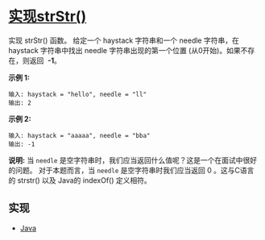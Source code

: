 # [实现strStr()](https://leetcode-cn.com/problems/implement-strstr/description/)

实现 strStr() 函数。
给定一个 haystack 字符串和一个 needle 字符串，在 haystack 字符串中找出 needle 字符串出现的第一个位置 (从0开始)。如果不存在，则返回  **-1**。

**示例 1:**

```
输入: haystack = "hello", needle = "ll"
输出: 2
```

**示例 2:**

```
输入: haystack = "aaaaa", needle = "bba"
输出: -1
```

**说明:**
当 `needle` 是空字符串时，我们应当返回什么值呢？这是一个在面试中很好的问题。
对于本题而言，当 `needle` 是空字符串时我们应当返回 0 。这与C语言的 strstr() 以及 Java的 indexOf() 定义相符。

## 实现

- [Java](https://github.com/pojozhang/playground/blob/master/solutions/java/src/main/java/playground/algorithm/ImplementStrstr.java)
